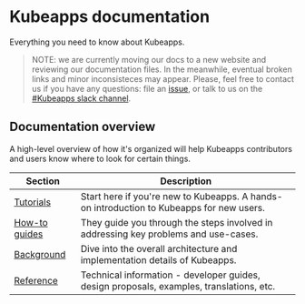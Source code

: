 # Kubeapps documentation

Everything you need to know about Kubeapps.

> NOTE: we are currently moving our docs to a new website and reviewing our documentation files. In the meanwhile, eventual broken links and minor inconsisteces may appear. Please, feel free to contact us if you have any questions: file an [issue](https://github.com/vmware-tanzu/kubeapps/issues), or talk to us on the [#Kubeapps slack channel](https://kubernetes.slack.com/messages/kubeapps).

## Documentation overview

A high-level overview of how it's organized will help Kubeapps contributors and users know where to look for certain things.

| Section                     | Description                                                                              |
| --------------------------- | ---------------------------------------------------------------------------------------- |
| [Tutorials](./tutorials/)   | Start here if you're new to Kubeapps. A hands-on introduction to Kubeapps for new users. |
| [How-to guides](./howto/)   | They guide you through the steps involved in addressing key problems and use-cases.      |
| [Background](./background/) | Dive into the overall architecture and implementation details of Kubeapps.               |
| [Reference](./reference/)   | Technical information - developer guides, design proposals, examples, translations, etc. |
